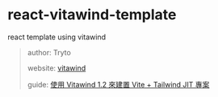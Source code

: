 # react-vitawind-template
react template using vitawind

> author: Tryto
> 
> website: [vitawind](https://github.com/huibizhang/vitawind)
> 
> guide: [使用 Vitawind 1.2 來建置 Vite + Tailwind JIT 專案](https://hackmd.io/@lalarabbits/vitawind1-2-in-vite-react-tailwind)
